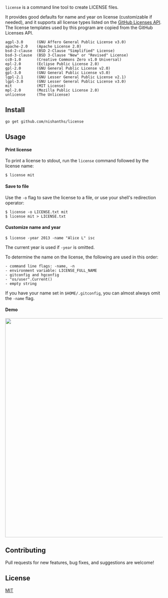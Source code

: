 `license` is a command line tool to create LICENSE files. 

It provides good defaults for name and year on license (customizable if needed), and
it supports all license types listed on the [GitHub Licenses API](https://developer.github.com/v3/licenses/). The license templates used by this program are copied from the GitHub Licenses API.
```
agpl-3.0      (GNU Affero General Public License v3.0)
apache-2.0    (Apache License 2.0)
bsd-2-clause  (BSD 2-Clause "Simplified" License)
bsd-3-clause  (BSD 3-Clause "New" or "Revised" License)
cc0-1.0       (Creative Commons Zero v1.0 Universal)
epl-2.0       (Eclipse Public License 2.0)
gpl-2.0       (GNU General Public License v2.0)
gpl-3.0       (GNU General Public License v3.0)
lgpl-2.1      (GNU Lesser General Public License v2.1)
lgpl-3.0      (GNU Lesser General Public License v3.0)
mit           (MIT License)
mpl-2.0       (Mozilla Public License 2.0)
unlicense     (The Unlicense)
```

## Install

```
go get github.com/nishanths/license
``` 

## Usage

#### Print license

To print a license to stdout, run the `license` command followed by the license name:

```
$ license mit
```

#### Save to file

Use the `-o` flag to save the license to a file, or use your shell's redirection operator:

```
$ license -o LICENSE.txt mit
$ license mit > LICENSE.txt
```

#### Customize name and year

```
$ license -year 2013 -name "Alice L" isc
```

The current year is used if `-year` is omitted.

To determine the name on the license, the following are used in this order:

```
- command line flags: -name, -n
- environment variable: LICENSE_FULL_NAME
- gitconfig and hgconfig
- "os/user".Current()
- empty string
```

If you have your name set in `$HOME/.gitconfig`, you can almost always omit the `-name` flag.

#### Demo

<img src="https://zippy.gfycat.com/JoyfulBlandGermanshorthairedpointer.gif" width="700px"/>

## Contributing

Pull requests for new features, bug fixes, and suggestions are welcome!

## License

[MIT](https://github.com/nishanths/license/blob/master/LICENSE)
